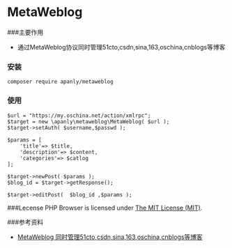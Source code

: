 MetaWeblog
===================
###主要作用
* 通过MetaWeblog协议同时管理51cto,csdn,sina,163,oschina,cnblogs等博客


### 安装
    
    composer require apanly/metaweblog

### 使用
    
    $url = "https://my.oschina.net/action/xmlrpc";
    $target = new \apanly\metaweblog\MetaWeblog( $url );
    $target->setAuth( $username,$passwd );
    
    $params = [
        'title'=> $title,
        'description'=> $content,
        'categories'=> $catlog
    ];
            
    $target->newPost( $params );
    $blog_id = $target->getResponse();
    
    $target->editPost(  $blog_id ,$params );
    
    

###Lecense
PHP Browser is licensed under [The MIT License (MIT)](LICENSE).


###参考资料
* [MetaWeblog 同时管理51cto,csdn,sina,163,oschina,cnblogs等博客](http://www.vincentguo.cn/default/91)


